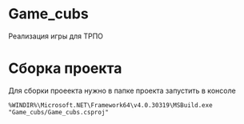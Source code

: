 # Game_cubs
Реализация игры для ТРПО

# Сборка проекта
Для сборки проеекта нужно в папке проекта запустить в консоле

`%WINDIR%\Microsoft.NET\Framework64\v4.0.30319\MSBuild.exe "Game_cubs/Game_cubs.csproj"`
